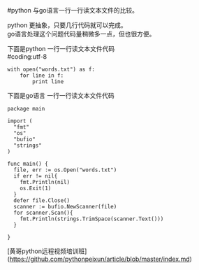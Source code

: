 
#python 与go语言一行一行读文本文件的比较。  

python 更抽象，只要几行代码就可以完成。  
go语言处理这个问题代码量稍微多一点，但也很方便。

下面是python 一行一行读文本文件代码  
	#coding:utf-8


	with open("words.txt") as f:
		for line in f:
			print line


下面是go语言 一行一行读文本文件代码  

	package main

	import (
	  "fmt"
	  "os"
	  "bufio"
	  "strings"
	)

	func main() {
	  file, err := os.Open("words.txt")
	  if err != nil{
	    fmt.Println(nil)
	    os.Exit(1)
	  }
	  defer file.Close()
	  scanner := bufio.NewScanner(file)
	  for scanner.Scan(){
	    fmt.Println(strings.TrimSpace(scanner.Text()))
	  }

	}

[黄哥python远程视频培训班] (https://github.com/pythonpeixun/article/blob/master/index.md)
